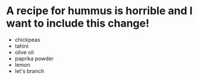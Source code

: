 # A recipe for hummus is horrible and I want to include this change!

- chickpeas
- tahini
- olive oil
- paprika powder
- lemon
- let's branch
